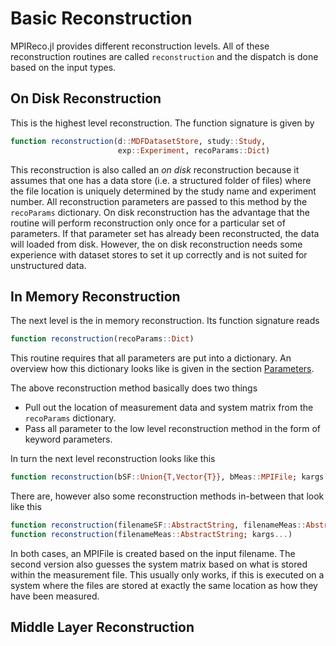 # Basic Reconstruction

MPIReco.jl provides different reconstruction levels. All of these reconstruction
routines are called `reconstruction` and the dispatch is done based on the input
types.

## On Disk Reconstruction

This is the highest level reconstruction. The function signature is given by
```julia
function reconstruction(d::MDFDatasetStore, study::Study,
                        exp::Experiment, recoParams::Dict)
```
This reconstruction is also called an *on disk* reconstruction because it assumes
that one has a data store (i.e. a structured folder of files) where
the file location is uniquely determined by the study name and experiment number.
All reconstruction parameters are passed to this method by the `recoParams` dictionary.
On disk reconstruction has the advantage that the routine will perform reconstruction
only once for a particular set of parameters. If that parameter set has already
been reconstructed, the data will loaded from disk.
However, the on disk reconstruction needs some experience with dataset stores to
set it up correctly and is not suited for unstructured data.

## In Memory Reconstruction

The next level is the in memory reconstruction. Its function signature reads
```julia
function reconstruction(recoParams::Dict)
```
This routine requires that all parameters are put into a dictionary. An overview
how this dictionary looks like is given in the section [Parameters](@ref).

The above reconstruction method basically does two things
* Pull out the location of measurement data and system matrix from the `recoParams`
  dictionary.
* Pass all parameter to the low level reconstruction method in the form of keyword
  parameters.

In turn the next level reconstruction looks like this
```julia
function reconstruction(bSF::Union{T,Vector{T}}, bMeas::MPIFile; kargs...)
```
There are, however also some reconstruction methods in-between that look like this
```julia
function reconstruction(filenameSF::AbstractString, filenameMeas::AbstractString; kargs...)
function reconstruction(filenameMeas::AbstractString; kargs...)
```
In both cases, an MPIFile is created based on the input filename. The second version
also guesses the system matrix based on what is stored within the measurement
file. This usually only works, if this is executed on a system where the files
are stored at exactly the same location as how they have been measured.

## Middle Layer Reconstruction
